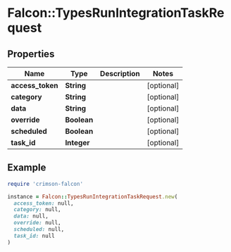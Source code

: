 # Falcon::TypesRunIntegrationTaskRequest

## Properties

| Name | Type | Description | Notes |
| ---- | ---- | ----------- | ----- |
| **access_token** | **String** |  | [optional] |
| **category** | **String** |  | [optional] |
| **data** | **String** |  | [optional] |
| **override** | **Boolean** |  | [optional] |
| **scheduled** | **Boolean** |  | [optional] |
| **task_id** | **Integer** |  | [optional] |

## Example

```ruby
require 'crimson-falcon'

instance = Falcon::TypesRunIntegrationTaskRequest.new(
  access_token: null,
  category: null,
  data: null,
  override: null,
  scheduled: null,
  task_id: null
)
```

